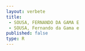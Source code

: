 ```yaml
---
layout: verbete
title:
 - SOUSA, FERNANDO DA GAMA E
 - SOUSA, Fernando da Gama e
published: false
type: R
---
```


